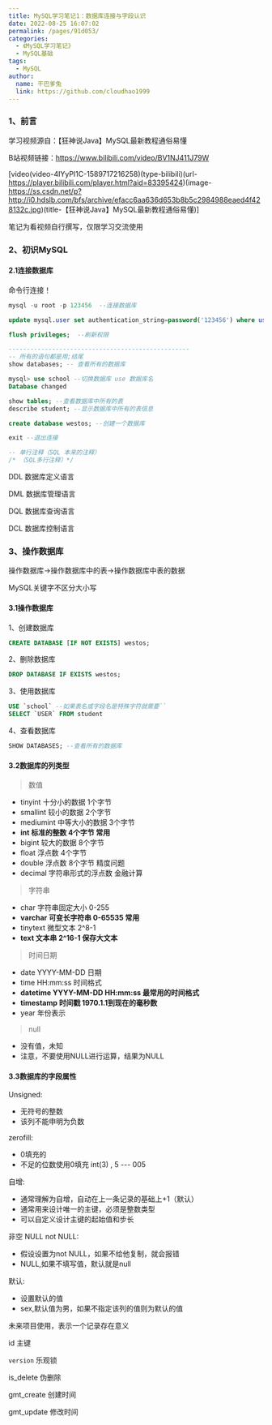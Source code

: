 ```yaml
---
title: MySQL学习笔记1：数据库连接与字段认识
date: 2022-08-25 16:07:02
permalink: /pages/91d053/
categories:
  - 《MySQL学习笔记》
  - MySQL基础
tags:
  - MySQL
author: 
  name: 干巴爹兔
  link: https://github.com/cloudhao1999
---
```

### 1、前言

学习视频源自：【狂神说Java】MySQL最新教程通俗易懂

B站视频链接：https://www.bilibili.com/video/BV1NJ411J79W

[video(video-4IYyPI1C-1589717216258)(type-bilibili)(url-https://player.bilibili.com/player.html?aid=83395424)(image-https://ss.csdn.net/p?http://i0.hdslb.com/bfs/archive/efacc6aa636d653b8b5c2984988eaed4f428132c.jpg)(title-【狂神说Java】MySQL最新教程通俗易懂)]


笔记为看视频自行撰写，仅限学习交流使用

<!-- more -->

### 2、初识MySQL

#### 2.1连接数据库

命令行连接！

```sql
mysql -u root -p 123456  --连接数据库

update mysql.user set authentication_string=password('123456') where user='root' and Host = 'localhost'; --修改用户密码

flush privileges;  --刷新权限

--------------------------------------------------
-- 所有的语句都是用;结尾
show databases; -- 查看所有的数据库

mysql> use school --切换数据库 use 数据库名
Database changed

show tables; --查看数据库中所有的表
describe student; --显示数据库中所有的表信息

create database westos; --创建一个数据库

exit --退出连接

-- 单行注释（SQL 本来的注释）
/* （SQL多行注释）*/
```

DDL   数据库定义语言

DML   数据库管理语言

DQL   数据库查询语言

DCL    数据库控制语言

###  3、操作数据库

操作数据库->操作数据库中的表->操作数据库中表的数据

MySQL关键字不区分大小写

#### 3.1操作数据库

1、创建数据库

```sql
CREATE DATABASE [IF NOT EXISTS] westos;
```

2、删除数据库

```SQL
DROP DATABASE IF EXISTS westos;
```

3、使用数据库

```sql
USE `school` --如果表名或字段名是特殊字符就需要``
SELECT `USER` FROM student
```

4、查看数据库

```sql
SHOW DATABASES; --查看所有的数据库
```

#### 3.2数据库的列类型

> 数值

- tinyint                   十分小的数据             1个字节
- smallint                 较小的数据                2个字节
- mediumint            中等大小的数据        3个字节
- **int                          标准的整数                4个字节        常用**
- bigint                     较大的数据                8个字节
- float                       浮点数                        4个字节
- double                   浮点数                        8个字节    精度问题
- decimal                  字符串形式的浮点数                  金融计算



> 字符串

- char                       字符串固定大小        0-255
- **varchar                 可变长字符串            0-65535   常用**
- tinytext                  微型文本                    2^8-1
- **text                         文本串                       2^16-1     保存大文本**



> 时间日期

- date                       YYYY-MM-DD    日期
- time                       HH:mm:ss       时间格式
- **datetime                YYYY-MM-DD HH:mm:ss    最常用的时间格式**
- **timestamp             时间戳            1970.1.1到现在的毫秒数**
- year                        年份表示



> null

- 没有值，未知
- 注意，不要使用NULL进行运算，结果为NULL



#### 3.3数据库的字段属性

Unsigned:

- 无符号的整数
- 该列不能申明为负数

zerofill:

- 0填充的
- 不足的位数使用0填充  int(3) , 5 --- 005

自增:

- 通常理解为自增，自动在上一条记录的基础上+1（默认）
- 通常用来设计唯一的主键，必须是整数类型
- 可以自定义设计主键的起始值和步长

非空 NULL  not NULL:

- 假设设置为not NULL，如果不给他复制，就会报错
- NULL,如果不填写值，默认就是null

默认:

- 设置默认的值
- sex,默认值为男，如果不指定该列的值则为默认的值

未来项目使用，表示一个记录存在意义

id                         主键

`version`           乐观锁

is_delete             伪删除

gmt_create         创建时间

gmt_update        修改时间